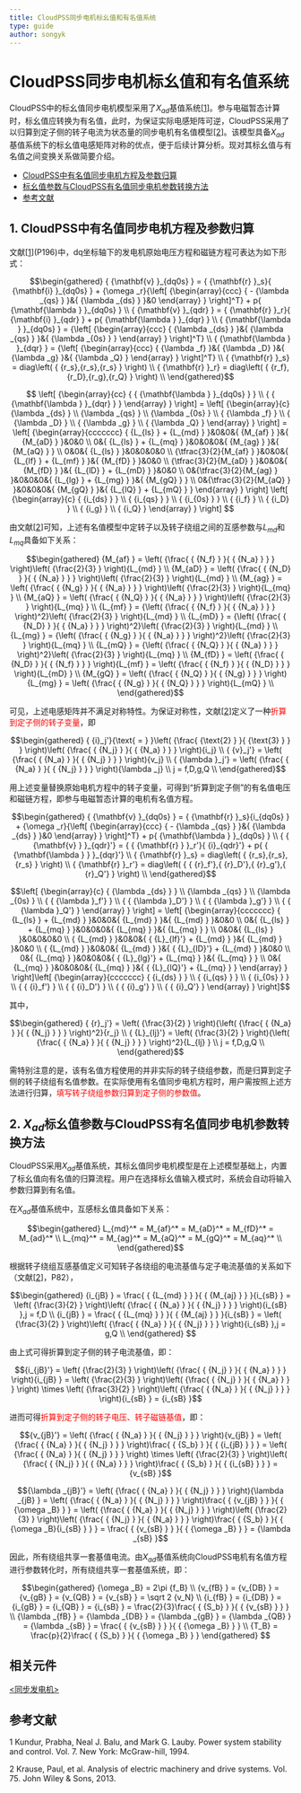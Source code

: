```yaml
---
title: CloudPSS同步电机标幺值和有名值系统
type: guide
author: songyk
---
```


# CloudPSS同步电机标幺值和有名值系统

CloudPSS中的标幺值同步电机模型采用了$X_{ad}$基值系统[[1](#Kundur)]。参与电磁暂态计算时，标幺值应转换为有名值，此时，为保证实际电感矩阵可逆，CloudPSS采用了以归算到定子侧的转子电流为状态量的同步电机有名值模型[[2](#Krause)]。该模型具备$X_{ad}$基值系统下的标幺值电感矩阵对称的优点，便于后续计算分析。现对其标幺值与有名值之间变换关系做简要介绍。

* [CloudPSS中有名值同步电机方程及参数归算](#title1)
* [标幺值参数与CloudPSS有名值同步电机参数转换方法](#title2)
* [参考文献](#Reference)


## <span id="title1">1. CloudPSS中有名值同步电机方程及参数归算</span>

文献[[1](#Kundur)](P196)中，dq坐标轴下的发电机原始电压方程和磁链方程可表达为如下形式：

$$\begin{gathered}
  { {\mathbf{v} }_{dq0s} } = { {\mathbf{r} }_s}{ {\mathbf{i} }_{dq0s} } + {\omega _r}{\left[ {\begin{array}{ccc}
  { - {\lambda _{qs} } }&{ {\lambda _{ds} } }&0 
\end{array} } \right]^T} + p{ {\mathbf{\lambda } }_{dq0s} } \\ 
  { {\mathbf{v} }_{qdr} } = { {\mathbf{r} }_r}{ {\mathbf{i} }_{qdr} } + p{ {\mathbf{\lambda } }_{dqr} } \\ 
  { {\mathbf{\lambda } }_{dq0s} } = {\left[ {\begin{array}{ccc}
  { {\lambda _{ds} } }&{ {\lambda _{qs} } }&{ {\lambda _{0s} } } 
\end{array} } \right]^T} \\ 
  { {\mathbf{\lambda } }_{dqr} } = {\left[ {\begin{array}{ccc}
  { {\lambda _f} }&{ {\lambda _D} }&{ {\lambda _g} }&{ {\lambda _Q} } 
\end{array} } \right]^T} \\ 
  { {\mathbf{r} }_s} = diag\left( { {r_s},{r_s},{r_s} } \right) \\ 
  { {\mathbf{r} }_r} = diag\left( { {r_f},{r_D},{r_g},{r_Q} } \right) \\ 
\end{gathered}$$

$$
\left[
  {\begin{array}{cc}
  { { {\mathbf{\lambda } }_{dq0s} } } \\ 
  { { {\mathbf{\lambda } }_{dqr} } } 
  \end{array} }
\right] = \left[
  {\begin{array}{c}
    {\lambda _{ds} } \\ 
    {\lambda _{qs} } \\
    {\lambda _{0s} } \\ 
    { {\lambda _f} } \\ 
    { {\lambda _D} } \\ 
    { {\lambda _g} } \\ 
    { {\lambda _Q} } 
  \end{array} }
\right] = \left[
  {\begin{array}{ccccccc}
    { {L_{ls} } + {L_{md} } }&0&0&{ {M_{af} } }&{ {M_{aD} } }&0&0 \\ 
    0&{ {L_{ls} } + {L_{mq} } }&0&0&0&{ {M_{ag} } }&{ {M_{aQ} } } \\ 
    0&0&{ {L_{ls} } }&0&0&0&0 \\ 
    {\tfrac{3}{2}{M_{af} } }&0&0&{ {L_{lf} } + {L_{mf} } }&{ {M_{fD} } }&0&0 \\ 
    {\tfrac{3}{2}{M_{aD} } }&0&0&{ {M_{fD} } }&{ {L_{lD} } + {L_{mD} } }&0&0 \\ 
    0&{\tfrac{3}{2}{M_{ag} } }&0&0&0&{ {L_{lg} } + {L_{mg} } }&{ {M_{gQ} } } \\ 
    0&{\tfrac{3}{2}{M_{aQ} } }&0&0&0&{ {M_{gQ} } }&{ {L_{lQ} } + {L_{mQ} } } 
  \end{array} }
\right] \left[
  {\begin{array}{c}
    { {i_{ds} } } \\ 
    { {i_{qs} } } \\ 
    { {i_{0s} } } \\ 
    { {i_f} } \\ 
    { {i_D} } \\ 
    { {i_g} } \\ 
    { {i_Q} } 
  \end{array} }
\right]
$$

由文献[[2](#Krause)]可知，上述有名值模型中定转子以及转子绕组之间的互感参数与$L_{md}$和$L_{mq}$具备如下关系：

$$\begin{gathered}
  {M_{af} } = \left( {\frac{ { {N_f} } }{ { {N_a} } } } \right)\left( {\frac{2}{3} } \right){L_{md} } \\ 
  {M_{aD} } = \left( {\frac{ { {N_D} } }{ { {N_a} } } } \right)\left( {\frac{2}{3} } \right){L_{md} } \\ 
  {M_{ag} } = \left( {\frac{ { {N_g} } }{ { {N_a} } } } \right)\left( {\frac{2}{3} } \right){L_{mq} } \\ 
  {M_{aQ} } = \left( {\frac{ { {N_Q} } }{ { {N_a} } } } \right)\left( {\frac{2}{3} } \right){L_{mq} } \\ 
  {L_{mf} } = {\left( {\frac{ { {N_f} } }{ { {N_a} } } } \right)^2}\left( {\frac{2}{3} } \right){L_{md} } \\ 
  {L_{mD} } = {\left( {\frac{ { {N_D} } }{ { {N_a} } } } \right)^2}\left( {\frac{2}{3} } \right){L_{md} } \\ 
  {L_{mg} } = {\left( {\frac{ { {N_g} } }{ { {N_a} } } } \right)^2}\left( {\frac{2}{3} } \right){L_{mq} } \\ 
  {L_{mQ} } = {\left( {\frac{ { {N_Q} } }{ { {N_a} } } } \right)^2}\left( {\frac{2}{3} } \right){L_{mq} } \\ 
  {M_{fD} } = \left( {\frac{ { {N_D} } }{ { {N_f} } } } \right){L_{mf} } = \left( {\frac{ { {N_f} } }{ { {N_D} } } } \right){L_{mD} } \\ 
  {M_{gQ} } = \left( {\frac{ { {N_Q} } }{ { {N_g} } } } \right){L_{mg} } = \left( {\frac{ { {N_g} } }{ { {N_Q} } } } \right){L_{mQ} } \\ 
\end{gathered}$$

可见，上述电感矩阵并不满足对称特性。为保证对称性，文献[[2](#Krause)]定义了一种<font color=#FF0000>折算到定子侧的转子变量</font>，即

$$\begin{gathered}
  { {i}_j'}{\text{ = } }\left( {\frac{ {\text{2} } }{ {\text{3} } } } \right)\left( {\frac{ { {N_j} } }{ { {N_a} } } } \right){i_j} \\ 
  { {v}_j'} = \left( {\frac{ { {N_a} } }{ { {N_j} } } } \right){v_j} \\ 
  { {\lambda }_j'} = \left( {\frac{ { {N_a} } }{ { {N_j} } } } \right){\lambda _j} \\ 
  j = f,D,g,Q \\ 
\end{gathered}$$

用上述变量替换原始电机方程中的转子变量，可得到“折算到定子侧”的有名值电压和磁链方程，即参与电磁暂态计算的电机有名值方程。

$$\begin{gathered}
  { {\mathbf{v} }_{dq0s} } = { {\mathbf{r} }_s}{i_{dq0s} } + {\omega _r}{\left[ {\begin{array}{ccc}
  { - {\lambda _{qs} } }&{ {\lambda _{ds} } }&0 
\end{array} } \right]^T} + p{ {\mathbf{\lambda } }_{dq0s} } \\ 
  { { {\mathbf{v} } }_{qdr}'} = { { {\mathbf{r} } }_r'}{ {i}_{qdr}'} + p{ { {\mathbf{\lambda } } }_{dqr}'} \\ 
  { {\mathbf{r} }_s} = diag\left( { {r_s},{r_s},{r_s} } \right) \\ 
  { {\mathbf{r} }_r'} = diag\left( { { {r}_f'},{ {r}_D'},{ {r}_g'},{ {r}_Q'} } \right) \\ 
\end{gathered}$$

$$\left[
  {\begin{array}{c}
    { {\lambda _{ds} } } \\
    {\lambda _{qs} } \\
    {\lambda _{0s} } \\
    { { {\lambda }_f'} } \\ 
    { { {\lambda }_D'} } \\ 
    { { {\lambda }_g'} } \\ 
    { { {\lambda }_Q'} } 
  \end{array} }
\right] = \left[
  {\begin{array}{ccccccc}
    { {L_{ls} } + {L_{md} } }&0&0&{ {L_{md} } }&{ {L_{md} } }&0&0 \\ 
    0&{ {L_{ls} } + {L_{mq} } }&0&0&0&{ {L_{mq} } }&{ {L_{mq} } } \\ 
    0&0&{ {L_{ls} } }&0&0&0&0 \\ 
    { {L_{md} } }&0&0&{ { {L}_{lf}'} + {L_{md} } }&{ {L_{md} } }&0&0 \\ 
    { {L_{md} } }&0&0&{ {L_{md} } }&{ { {L}_{lD}'} + {L_{md} } }&0&0 \\ 
    0&{ {L_{mq} } }&0&0&0&{ { {L}_{lg}'} + {L_{mq} } }&{ {L_{mq} } } \\ 
    0&{ {L_{mq} } }&0&0&0&{ {L_{mq} } }&{ { {L}_{lQ}'} + {L_{mq} } } 
\end{array} } \right]\left[ {\begin{array}{ccccccc}
  { {i_{ds} } } \\ 
  { {i_{qs} } } \\ 
  { {i_{0s} } } \\ 
  { { {i}_f'} } \\ 
  { { {i}_D'} } \\ 
  { { {i}_g'} } \\ 
  { { {i}_Q'} } 
\end{array} } \right]$$

其中，

$$\begin{gathered}
  { {r}_j'} = \left( {\frac{3}{2} } \right){\left( {\frac{ { {N_a} } }{ { {N_j} } } } \right)^2}{r_j} \\ 
  { {L}_{lj}'} = \left( {\frac{3}{2} } \right){\left( {\frac{ { {N_a} } }{ { {N_j} } } } \right)^2}{L_{lj} } \\ 
  j = f,D,g,Q \\ 
\end{gathered}$$

需特别注意的是，该有名值方程使用的并非实际的转子绕组参数，而是归算到定子侧的转子绕组有名值参数。在实际使用有名值同步电机方程时，用户需按照上述方法进行归算，<font color=#FF0000>填写转子绕组参数归算到定子侧的参数值</font>。

## <span id="title1">2. $X_{ad}$标幺值参数与CloudPSS有名值同步电机参数转换方法</span>

CloudPSS采用$X_{ad}$基值系统，其标幺值同步电机模型是在上述模型基础上，内置了标幺值向有名值的归算流程。用户在选择标幺值输入模式时，系统会自动将输入参数归算到有名值。

在$X_{ad}$基值系统中，互感标幺值具备如下关系：

$$\begin{gathered}
  L_{md}^* = M_{af}^* = M_{aD}^* = M_{fD}^* = M_{ad}^* \\
  L_{mq}^* = M_{ag}^* = M_{aQ}^* = M_{gQ}^* = M_{aq}^* \\ 
\end{gathered}$$

根据转子绕组互感基值定义可知转子各绕组的电流基值与定子电流基值的关系如下（文献[[2](#Krause)]，P82），

$$\begin{gathered}
  {i_{jB} } = \frac{ { {L_{md} } } }{ { {M_{aj} } } }{i_{sB} } = \left( {\frac{3}{2} } \right)\left( {\frac{ { {N_a} } }{ { {N_j} } } } \right){i_{sB} },j = f,D \\
  {i_{jB} } = \frac{ { {L_{mq} } } }{ { {M_{aj} } } }{i_{sB} } = \left( {\frac{3}{2} } \right)\left( {\frac{ { {N_a} } }{ { {N_j} } } } \right){i_{sB} },j = g,Q \\ 
\end{gathered} $$

由上式可得折算到定子侧的转子电流基值，即：

$${i_{jB}'} = \left( {\frac{2}{3} } \right)\left( {\frac{ { {N_j} } }{ { {N_a} } } } \right){i_{jB} } = \left( {\frac{2}{3} } \right)\left( {\frac{ { {N_j} } }{ { {N_a} } } } \right) \times \left( {\frac{3}{2} } \right)\left( {\frac{ { {N_a} } }{ { {N_j} } } } \right){i_{sB} } = {i_{sB} }$$

进而可得<font color=#FF0000>折算到定子侧的转子电压、转子磁链基值</font>，即：

$${v_{jB}'} = \left( {\frac{ { {N_a} } }{ { {N_j} } } } \right){v_{jB} } = \left( {\frac{ { {N_a} } }{ { {N_j} } } } \right)\frac{ { {S_b} } }{ { {i_{jB} } } } = \left( {\frac{ { {N_a} } }{ { {N_j} } } } \right) \times \left( {\frac{2}{3} } \right)\left( {\frac{ { {N_j} } }{ { {N_a} } } } \right)\frac{ { {S_b} } }{ { {i_{sB} } } } = {v_{sB} }$$

$${\lambda _{jB}'} = \left( {\frac{ { {N_a} } }{ { {N_j} } } } \right){\lambda _{jB} } = \left( {\frac{ { {N_a} } }{ { {N_j} } } } \right)\frac{ { {v_{jB} } } }{ { {\omega _B} } } = \left( {\frac{ { {N_a} } }{ { {N_j} } } } \right)\left( {\frac{2}{3} } \right)\left( {\frac{ { {N_j} } }{ { {N_a} } } } \right)\frac{ { {S_b} } }{ { {\omega _B}{i_{sB} } } } = \frac{ { {v_{sB} } } }{ { {\omega _B} } } = {\lambda _{sB} }$$

因此，所有绕组共享一套基值电流。由$X_{ad}$基值系统向CloudPSS电机有名值方程进行参数转化时，所有绕组共享一套基值系统，即：

$$\begin{gathered}
  {\omega _B} = 2\pi {f_B} \\
  {v_{fB} } = {v_{DB} } = {v_{gB} } = {v_{QB} } = {v_{sB} } = \sqrt 2 {v_N} \\
  {i_{fB} } = {i_{DB} } = {i_{gB} } = {i_{QB} } = {i_{sB} } = \frac{2}{3}\frac{ { {S_b} } }{ { {v_{sB} } } } \\
  {\lambda _{fB} } = {\lambda _{DB} } = {\lambda _{gB} } = {\lambda _{QB} } = {\lambda _{sB} } = \frac{ { {v_{sB} } } }{ { {\omega _B} } } \\
  {T_B} = \frac{p}{2}\frac{ { {S_b} } }{ { {\omega _B} } }
  \end{gathered}
$$

## 相关元件
[<同步发电机>](<test link>)

## <span id="Reference">参考文献</span>


1 <span id="Kundur">Kundur, Prabha, Neal J. Balu, and Mark G. Lauby. Power system stability and control. Vol. 7. New York: McGraw-hill, 1994.</span>

2 <span id="Krause">Krause, Paul, et al. Analysis of electric machinery and drive systems. Vol. 75. John Wiley & Sons, 2013.</span>